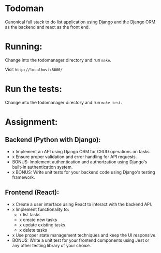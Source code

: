 Todoman
=====

Canonical full stack to do list application using Django and the Django ORM as the backend and react as the front end.


Running:
=====

Change into the todomanager directory and run `make`.

Visit `http://localhost:8000/`


Run the tests:
=====
Change into the todomanager directory and run `make test`.

Assignment:
=====

Backend (Python with Django):
-----

  - x Implement an API using Django ORM for CRUD operations on tasks.
  - x Ensure proper validation and error handling for API requests.
  - BONUS: Implement authentication and authorization using Django's built-in authentication system.
  - x BONUS: Write unit tests for your backend code using Django's testing framework.


Frontend (React):
-----


  - x Create a user interface using React to interact with the backend API.
  - x Implement functionality to:
    - x list tasks
    - x create new tasks
    - x update existing tasks
    - x delete tasks
  - x Use proper state management techniques and keep the UI responsive.
  - BONUS: Write a unit test for your frontend components using Jest or any other testing library of your choice.

